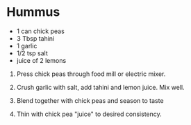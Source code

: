 # Hummus
- 1 can chick peas
- 3 Tbsp tahini
- 1 garlic
- 1/2 tsp salt
- juice of 2 lemons

1. Press chick peas through food mill or electric mixer.

1. Crush garlic with salt, add tahini and lemon juice. Mix well.

1. Blend together with chick peas and season to taste

1. Thin with chick pea "juice" to desired consistency.
